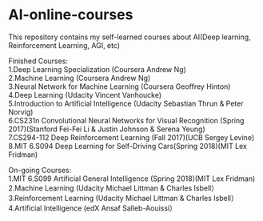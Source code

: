 # AI-online-courses
This repository contains my self-learned courses about AI(Deep learning, Reinforcement Learning, AGI, etc)

Finished Courses:  
1.Deep Learning Specialization (Coursera Andrew Ng)  
2.Machine Learning (Coursera Andrew Ng)  
3.Neural Network for Machine Learning (Coursera Geoffrey Hinton)  
4.Deep Learning (Udacity Vincent Vanhoucke)  
5.Introduction to Artificial Intelligence (Udacity Sebastian Thrun & Peter Norvig)  
6.CS231n Convolutional Neural Networks for Visual Recognition (Spring 2017)(Stanford Fei-Fei Li & Justin Johnson & Serena Yeung)  
7.CS294-112 Deep Reinforcement Learning (Fall 2017)(UCB Sergey Levine)  
8.MIT 6.S094 Deep Learning for Self-Driving Cars(Spring 2018)(MIT Lex Fridman)  

On-going Courses:  
1.MIT 6.S099 Artificial General Intelligence (Spring 2018)(MIT Lex Fridman)  
2.Machine Learning (Udacity Michael Littman & Charles Isbell）  
3.Reinforcement Learning (Udacity Michael Littman & Charles Isbell）  
4.Artificial Intelligence (edX Ansaf Salleb-Aouissi）  


